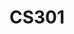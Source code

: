 ---
layout: course
title: CS301
department: Computer Science
name: Computer Architecture
type: Theory
description: This course deals with the fundamentals of how a programmable computer functions.
instructor: Prof. Rajshekar K
prerequisites:
semestertype: Full
level: UG
lectures: 3
tutorials: 0
practicals: 0
credits: 6
email: rajshekar.k@iitdh.ac.in
syllabus: "The Language of Bits, Assembly Language, Logic Gates, Registers, and Memories, Processor Design, Principles of Pipelining, The Memory System, Multiprocessor Systems, I/O and Storage Devices. Each concept will be first taught on the basis of the fundamental driving principles. Following this, real world examples (e.g., ARM processors) will be used to emphasize the content."
references: 
    - "Computer Organization and Architecture, by Smruti Ranjan Sarangi, McGraw Higher Ed, 2017."
    - "Computer Architecture A Quantitative Approach, Sixth edition, by David Patterson and John L. Hennesy, Morgan Kaufmann, 2017."
permalink: /:title/
categories: cs 300 ug
---